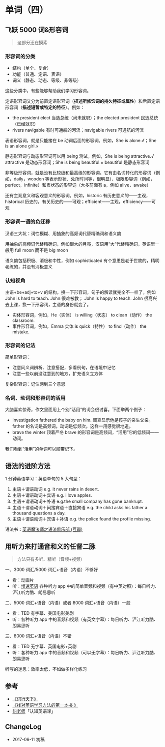 # 单词（四）


## 飞跃 5000 词&形容词

> 这部分还在摸索

### 形容词的分类

- 结构（单个、复合）
- 功能（普通、定语、表语）
- 词义（静态、动态、等级、非等级）

这些分类中，有些能够帮助我们学习形容词。

定语形容词又分为前置定语形容词（**描述所修饰词的持久特征或属性**）和后置定语形容词（**描述短暂或特定的特征**）。例如：

- the president elect 当选总统（尚未就职）；the elected president 民选总统（已经就职）
- rivers navigable 有时可通航的河流；navigable rivers 可通航的河流

表语形容词，就是只能接在 be 动词后面的形容词。例如，She is alone.√；She is an alone girl.×

静态形容词与动态形容词可以用 being 测试。例如，She is being attractive.√ attractive 是动态形容词；She is being beautiful.× beautiful 是静态形容词

非等级形容词，就是没有比较级和最高级的形容词。它有由名词转化的形容词（例如，daily，wooden 等表示形状、处所时间等，很明显）、极限形容词（例如，perfect，infinite）和表状态的形容词（大多前面有 a，例如 alive，awake）

还有主观意义和客观意义的形容词。例如，historic 有历史意义的——主观，historical 历史的，有关历史的——可观；efficient——主观，efficiency——可观

### 形容词一语的负迁移

汉语三大坑：词性模糊、用抽象的高频词代替精确词和语义韵

用抽象的高频词代替精确词，例如很大的月亮，汉语用“大”代替精确词，英语里一般用 full moon 而不是 big moon

语义韵包括积极、消极和中性，例如 sophisticated 有个意思是老于世故的，精明老练的，并没有消极意义

### 认知视角

主语+be+adj+to+v 的结构，换一下形容词，句子的解读就完全不一样了。例如 John is hard to teach. John 很难被教； John is happy to teach. John 很高兴去上课，换一下形容词，主语的身份就变了。

- 实体形容词，例如，He（实体） is willing（状态） to clean（动作） the classroom.
- 事件形容词，例如，Emma 实体 is quick（特性） to find（动作） the mistake.

### 形容词的记法

简单形容词：

- 注意同义词辨析、注意搭配，多看例句，在语境中记忆
- 注意一些以前没注意到的地方，扩充语义立方体

复杂形容词：记住两到三个意思

### 名词、动词和形容词的活用

大脑喜欢惊奇，作文里面用上个别“活用”的词会很讨喜。下面举两个例子：

- Investigation fathered the baby on him. 调查显示他是孩子的亲生父亲。father 的名词是高频词，动词是低频次，这样一用感觉很地道。
- brave the winter 顶着严冬 brave 的形容词是高频词，“活用”它的低频词——动词。

我们看到“活用”的单词可以顺带记下。

## 语法的进阶方法

1 分钟英语学习：英语单句的 5 大句型：

1. 主语＋谓语动词 e.g. it never rains in desert.
2. 主语＋谓语动词＋宾语 e.g. i love apples.
3. 主语＋谓语动词＋补语 e.g.the small company has gone bankrupt.
4. 主语＋谓语动词＋间接宾语＋直接宾语 e.g. the child asks his father a thousand questions a day.
5. 主语＋谓语动词＋宾语＋补语 e.g. the police found the profile missing.

语法书：[英语魔法师之语法俱乐部 (豆瓣)](https://book.douban.com/subject/1014914/)

## 用听力来打通音和义的任督二脉

> 方法只有多听、精听（音频+视频）

一、3000 词汇/5000 词汇+语音（内语）不够好

- 看：动画片
- 听：[慢速英语](http://learningenglish.voanews.com/)
  各种听力 app 中的简单音频和视频（有中英对照）：每日听力、沪江听力酷、朗易思听

二、5000 词汇+语音（内语）或者 8000 词汇+语音（内语）一般

- 看：TED 有字幕、美国电影美剧
- 听：各种听力 app 中的音频和视频（有英文字幕）：每日听力、沪江听力酷、朗易思听

三、8000 词汇+语音（内语）不错

- 看：TED 无字幕、英国电影+英剧
- 听：各种听力 app 中的音频和视频（可以无字幕）：每日听力、沪江听力酷、朗易思听

听写的迷思：效率太低，不如做多样化练习

## 参考

- [《词行天下》](https://book.douban.com/subject/26394930/)
- [《找对英语学习方法的第一本书 》](https://book.douban.com/subject/11522125/)
- [何老师](http://www.zaih.com/mentor/84783701/?recommendby=84783701)「认知英语课」

## ChangeLog

- 2017-06-11 初稿

